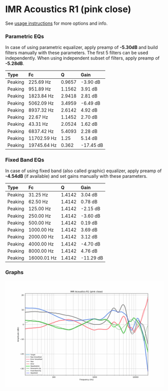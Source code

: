 # IMR Acoustics R1 (pink close)
See [usage instructions](https://github.com/jaakkopasanen/AutoEq#usage) for more options and info.

### Parametric EQs
In case of using parametric equalizer, apply preamp of **-5.30dB** and build filters manually
with these parameters. The first 5 filters can be used independently.
When using independent subset of filters, apply preamp of **-5.28dB**.

| Type    | Fc          |      Q | Gain      |
|:--------|:------------|:-------|:----------|
| Peaking | 225.69 Hz   | 0.9657 | -3.90 dB  |
| Peaking | 951.89 Hz   | 1.1562 | 3.91 dB   |
| Peaking | 1823.84 Hz  | 2.9418 | 2.81 dB   |
| Peaking | 5062.09 Hz  | 3.4959 | -6.49 dB  |
| Peaking | 8937.32 Hz  | 2.6142 | 4.92 dB   |
| Peaking | 22.67 Hz    | 1.1452 | 2.70 dB   |
| Peaking | 43.31 Hz    | 2.0524 | 1.62 dB   |
| Peaking | 6837.42 Hz  | 5.4093 | 2.28 dB   |
| Peaking | 11702.59 Hz | 1.25   | 5.14 dB   |
| Peaking | 19745.64 Hz | 0.362  | -17.45 dB |

### Fixed Band EQs
In case of using fixed band (also called graphic) equalizer, apply preamp of **-4.54dB**
(if available) and set gains manually with these parameters.

| Type    | Fc          |      Q | Gain      |
|:--------|:------------|:-------|:----------|
| Peaking | 31.25 Hz    | 1.4142 | 3.04 dB   |
| Peaking | 62.50 Hz    | 1.4142 | 0.78 dB   |
| Peaking | 125.00 Hz   | 1.4142 | -2.15 dB  |
| Peaking | 250.00 Hz   | 1.4142 | -3.60 dB  |
| Peaking | 500.00 Hz   | 1.4142 | 0.19 dB   |
| Peaking | 1000.00 Hz  | 1.4142 | 3.69 dB   |
| Peaking | 2000.00 Hz  | 1.4142 | 3.12 dB   |
| Peaking | 4000.00 Hz  | 1.4142 | -4.70 dB  |
| Peaking | 8000.00 Hz  | 1.4142 | 4.76 dB   |
| Peaking | 16000.01 Hz | 1.4142 | -11.29 dB |

### Graphs
![](./IMR%20Acoustics%20R1%20(pink%20close).png)